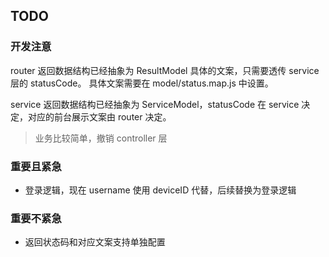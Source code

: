 ## TODO

### 开发注意

router 返回数据结构已经抽象为 ResultModel 具体的文案，只需要透传 service 层的 statusCode。
具体文案需要在 model/status.map.js 中设置。

service 返回数据结构已经抽象为 ServiceModel，statusCode 在 service 决定，对应的前台展示文案由 router 决定。

> 业务比较简单，撤销 controller 层

### 重要且紧急

- 登录逻辑，现在 username 使用 deviceID 代替，后续替换为登录逻辑

### 重要不紧急

- 返回状态码和对应文案支持单独配置
